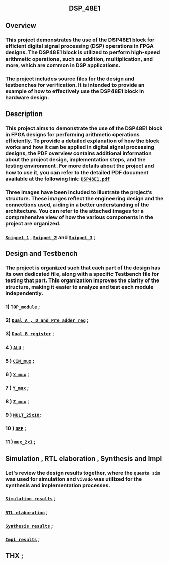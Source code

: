 <h2 align="center">DSP_48E1</h2> 


## Overview 
### This project demonstrates the use of the DSP48E1 block for efficient digital signal processing (DSP) operations in FPGA designs. The DSP48E1 block is utilized to perform high-speed arithmetic operations, such as addition, multiplication, and more, which are common in DSP applications.

### The project includes source files for the design and testbenches for verification. It is intended to provide an example of how to effectively use the DSP48E1 block in hardware design.


## Description 
### This project aims to demonstrate the use of the DSP48E1 block in FPGA designs for performing arithmetic operations efficiently. To provide a detailed explanation of how the block works and how it can be applied in digital signal processing designs, the PDF overview contains additional information about the project design, implementation steps, and the testing environment. For more details about the project and how to use it, you can refer to the detailed PDF document available at the following link: [`DSP48E1.pdf`](https://github.com/moaz353/DSP_48E1/blob/main/DSP48E1.pdf)

### Three images have been included to illustrate the project’s structure. These images reflect the engineering design and the connections used, aiding in a better understanding of the architecture. You can refer to the attached images for a comprehensive view of how the various components in the project are organized. 
### [`Snippet_1`](https://github.com/moaz353/DSP_48E1/blob/main/DSP48E1_snippet_1.png)  , [`Snippet_2`](https://github.com/moaz353/DSP_48E1/blob/main/DSP48E1_snippet_2.png)  and [`Snippet_3`](https://github.com/moaz353/DSP_48E1/blob/main/DSP48E1_snippet_3.png) ; 



## Design and Testbench 
### The project is organized such that each part of the design has its own dedicated file, along with a specific Testbench file for testing that part. This organization improves the clarity of the structure, making it easier to analyze and test each module independently.

### 1) [`TOP_module`](https://github.com/moaz353/DSP_48E1/tree/main/___TOP_module___) ;
 
### 2) [`Dual A , D and Pre adder reg`](https://github.com/moaz353/DSP_48E1/tree/main/__Dual_A_D_Pre_adder_reg__) ; 

### 3) [`Dual B register`](https://github.com/moaz353/DSP_48E1/tree/main/__Dual_B_Register__) ;

### 4 ) [`ALU`](https://github.com/moaz353/DSP_48E1/tree/main/__ALU__) ; 

### 5 ) [`CIN_mux`](https://github.com/moaz353/DSP_48E1/tree/main/__CIN_mux__) ; 

### 6 ) [`X_mux`](https://github.com/moaz353/DSP_48E1/tree/main/__X_mux__) ; 

### 7 ) [`Y_mux`](https://github.com/moaz353/DSP_48E1/tree/main/__Y_mux__) ;

### 8 ) [`Z_mux`](https://github.com/moaz353/DSP_48E1/tree/main/__Z_mux__) ;  

### 9 ) [`MULT_25x18`](https://github.com/moaz353/DSP_48E1/tree/main/__MULT_25x18__);

### 10 ) [`DFF`](https://github.com/moaz353/DSP_48E1/tree/main/__DFF__) ;

### 11 ) [`mux_2x1`](https://github.com/moaz353/DSP_48E1/tree/main/__mux_2x1__) ; 

## Simulation , RTL elaboration ,  Synthesis and Impl  

### Let's review the design results together, where the `questa sim` was used for simulation and `Vivado` was utilized for the synthesis and implementation processes.

### [`Simulation results`](https://github.com/moaz353/DSP_48E1/tree/main/___TOP_module___/Simulation)  ; 

### [`RTL elaboration`](https://github.com/moaz353/DSP_48E1/tree/main/___TOP_module___/RTL_elaboration) ; 

### [`Synthesis results`](https://github.com/moaz353/DSP_48E1/tree/main/___TOP_module___/Synthesis)    ; 

### [`Impl results`](https://github.com/moaz353/DSP_48E1/tree/main/___TOP_module___/Impl)              ; 

## THX ; 
